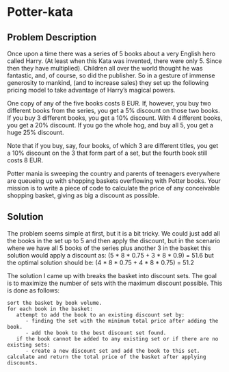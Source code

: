 ﻿# Potter-kata
## Problem Description

<p>
Once upon a time there was a series of 5 books about a very English hero called Harry. (At
least when this Kata was invented, there were only 5. Since then they have multiplied).
Children all over the world thought he was fantastic, and, of course, so did the publisher. So
in a gesture of immense generosity to mankind, (and to increase sales) they set up the
following pricing model to take advantage of Harry’s magical powers.
</p>
<p>
One copy of any of the five books costs 8 EUR. If, however, you buy two different books
from the series, you get a 5% discount on those two books. If you buy 3 different books, you
get a 10% discount. With 4 different books, you get a 20% discount. If you go the whole hog,
and buy all 5, you get a huge 25% discount.
</p>
<p>
Note that if you buy, say, four books, of which 3 are different titles, you get a 10% discount
on the 3 that form part of a set, but the fourth book still costs 8 EUR.
</p>
<p>
Potter mania is sweeping the country and parents of teenagers everywhere are queueing up
with shopping baskets overflowing with Potter books. Your mission is to write a piece of
code to calculate the price of any conceivable shopping basket, giving as big a discount as
possible.
</p>

## Solution
<p>
The problem seems simple at first, but it is a bit tricky. We could just add all the books in the set up to 5 and then apply the discount,
but in the scenario where we have all 5 books of the series plus another 3 in the basket this solution would apply a discount as: (5 * 8 * 0.75 + 3 * 8 * 0.9) = 51.6
but the optimal solution should be: (4 * 8 * 0.75 + 4 * 8 * 0.75) = 51.2
</p>

<p>
The solution I came up with breaks the basket into discount sets. The goal is to maximize the number of sets with the maximum discount possible.
This is done as follows:
</p>

```
sort the basket by book volume.
for each book in the basket:
   attempt to add the book to an existing discount set by:
      - finding the set with the minimum total price after adding the book.
      - add the book to the best discount set found.
   if the book cannot be added to any existing set or if there are no existing sets:
      - create a new discount set and add the book to this set.
calculate and return the total price of the basket after applying discounts.
```
